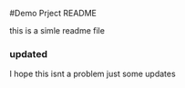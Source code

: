#Demo Prject README

this is a simle readme file

### updated

I hope this isnt a problem
just some updates
